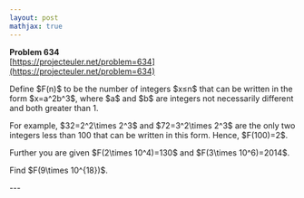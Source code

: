 ```yaml
---
layout: post
mathjax: true
---
```

**Problem 634**  
[https://projecteuler.net/problem=634](https://projecteuler.net/problem=634)

<p>
Define $F(n)$ to be the number of integers $x≤n$ that can be written in the form $x=a^2b^3$, where $a$ and $b$ are integers not necessarily different and both greater than 1.</p>
<p>
For example, $32=2^2\times 2^3$  and $72=3^2\times 2^3$ are the only two integers less than 100 that can be written in this form. Hence, $F(100)=2$.
</p>
<p>
Further you are given $F(2\times 10^4)=130$ and $F(3\times 10^6)=2014$.
</p>
<p>
Find $F(9\times 10^{18})$.
</p>
---
